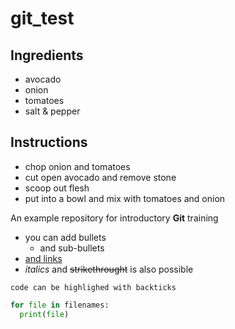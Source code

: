 # git_test

## Ingredients

- avocado
- onion
- tomatoes
- salt & pepper

## Instructions

- chop onion and tomatoes
- cut open avocado and remove stone
- scoop out flesh
- put into a bowl and mix with tomatoes and onion

An example repository for introductory **Git** training

- you can add bullets
  - and sub-bullets
- [and links](https://bio-it.embl.de)
- *italics* and ~~strikethrought~~ is also possible

`code can be highlighed with backticks `

```Python
for file in filenames:
  print(file)
```


